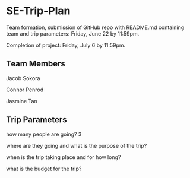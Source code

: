 # SE-Trip-Plan

Team formation, submission of GitHub repo with README.md containing team and trip parameters: Friday, June 22 by 11:59pm.

Completion of project: Friday, July 6 by 11:59pm.

## Team Members

Jacob Sokora

Connor Penrod

Jasmine Tan

## Trip Parameters
how many people are going? 3

where are they going and what is the purpose of the trip?

when is the trip taking place and for how long?

what is the budget for the trip?
